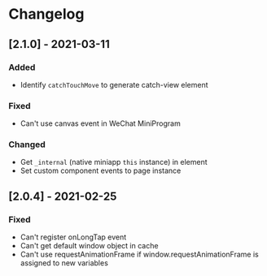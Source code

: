 # Changelog

## [2.1.0] - 2021-03-11

### Added
- Identify `catchTouchMove` to generate catch-view element
### Fixed
- Can't use canvas event in WeChat MiniProgram

### Changed
- Get `_internal` (native miniapp `this` instance) in element
- Set custom component events to page instance
## [2.0.4] - 2021-02-25

### Fixed

- Can't register onLongTap event
- Can't get default window object in cache
- Can't use requestAnimationFrame if window.requestAnimationFrame is assigned to new variables
